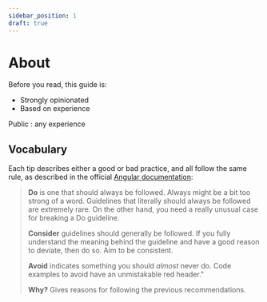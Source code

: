 ```yaml
---
sidebar_position: 1
draft: true
---
```


# About
Before you read, this guide is:
- Strongly opinionated
- Based on experience

Public : any experience

## Vocabulary

Each tip describes either a good or bad practice, and all follow the same rule, as described in the official [Angular documentation](https://angular.dev/style-guide#style-vocabulary):

>**Do** is one that should always be followed. Always might be a bit too strong of a word. Guidelines that literally should always be followed are extremely rare. On the other hand, you need a really unusual case for breaking a Do guideline.
>
>**Consider** guidelines should generally be followed. If you fully understand the meaning behind the guideline and have a good reason to deviate, then do so. Aim to be consistent.
>
>**Avoid** indicates something you should *almost* never do. Code examples to avoid have an unmistakable red header."
>
>**Why?** Gives reasons for following the previous recommendations.
